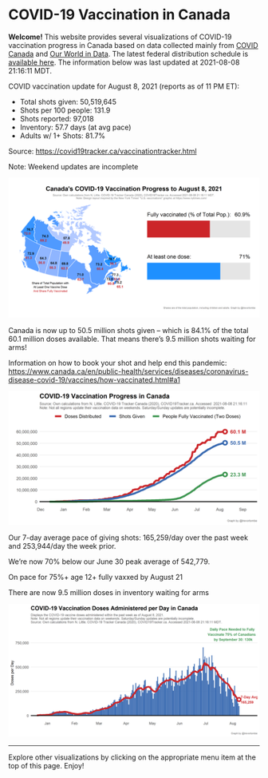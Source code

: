 COVID-19 Vaccination in Canada
==============================

**Welcome!** This website provides several visualizations of COVID-19
vaccination progress in Canada based on data collected mainly from
[COVID Canada](https://covid19tracker.ca/vaccinationtracker.html) and
[Our World in Data](https://ourworldindata.org/covid-vaccinations). The
latest federal distribution schedule is [available
here](https://www.canada.ca/en/public-health/services/diseases/2019-novel-coronavirus-infection/prevention-risks/covid-19-vaccine-treatment/vaccine-rollout.html).
The information below was last updated at 2021-08-08 21:16:11 MDT.

COVID vaccination update for August 8, 2021 (reports as of 11 PM ET):

-   Total shots given: 50,519,645
-   Shots per 100 people: 131.9
-   Shots reported: 97,018
-   Inventory: 57.7 days (at avg pace)
-   Adults w/ 1+ Shots: 81.7%

Source:
<a href="https://covid19tracker.ca/vaccinationtracker.html" class="uri">https://covid19tracker.ca/vaccinationtracker.html</a>

Note: Weekend updates are incomplete

![](Plots/plot_main.png)

Canada is now up to 50.5 million shots given – which is 84.1% of the
total 60.1 million doses available. That means there’s 9.5 million shots
waiting for arms!

Information on how to book your shot and help end this pandemic:
<a href="https://www.canada.ca/en/public-health/services/diseases/coronavirus-disease-covid-19/vaccines/how-vaccinated.html#a1" class="uri">https://www.canada.ca/en/public-health/services/diseases/coronavirus-disease-covid-19/vaccines/how-vaccinated.html#a1</a>

![](Plots/plot_total.png)

Our 7-day average pace of giving shots: 165,259/day over the past week
and 253,944/day the week prior.

We’re now 70% below our June 30 peak average of 542,779.

On pace for 75%+ age 12+ fully vaxxed by August 21

There are now 9.5 million doses in inventory waiting for arms

![](Plots/pace_national.png)

------------------------------------------------------------------------

Explore other visualizations by clicking on the appropriate menu item at
the top of this page. Enjoy!
